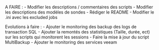 A FAIRE : 
    - Modifier les descriptions / commentaires des scripts
    - Modifier les descriptions des modèles de sondes
    - Rédiger le README
    - Modifier le .ini avec les excluded jobs
    

Evolutions à faire : 
    - Ajouter le monitoring des backup des logs de transaction SQL
    - Ajouter la remontés des statistiques (Taille, durée, ect) sur les scripts qui monitorent les sessions
    - Faire la mise à jour du script MultiBackup
    - Ajouter le monitoring des services veeam

